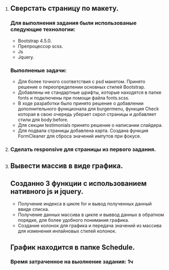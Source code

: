 <ol>
	<li>
		<h2>
			Сверстать страницу по макету.
		</h2>
		<h3>
			Для выполнения задания были использованые следующие технологии:
		</h3>
		<ul>
			<li>
				Bootstrap 4.5.0.
			</li>
			<li>
				Препроцессор scss.
			</li>
			<li>
				Js
			</li>
			<li>
				Jquery.
			</li>
		</ul>
		<h3>
			Выполненые задачи:
		</h3>
		<ul>
			<li>
				Для более точного соответствия с psd макетом. Принято решение о переопределении основных стилей Bootstrap.
			</li>
			<li>
				Добавлены не стандартные шрифты, которые находятся в папке fonts и подключены при помощи файла fonts.scss.
			</li>
			<li>
				В ходе разработки было принято решение о добавлении дополнительного функционала для burgermenu, функция Check которая в свою очередь уберает скрол страницы и добавляет стили для body:before.
			</li>
			<li>
				Для секции testimonials принято решение о написании слайдера.
			</li>
			<li>
				Для подвала страницы добавлена карта.
				Создана функция FormCleaner для сброса значений импутов при фокусе.
			</li>
		</ul>
	</li>
	<li>
		<h3>
			Сделать responsive для страницы из первого задания. 
		</h3>
	</li>
	<li>
		<h2>
			Вывести массив в виде графика.
		</h2>
		<h2>
			Созданно 3 функции с использованием нативного js и jquery.
		</h2>
		<ul>
			<li>
				Получение индекса в цикле for и вывод полученных данный ввиде списка.
			</li>
			<li>
				Получение данных массива в цикле и выввод данных в обратном порядке, для более удобного понимания графика.
			</li>
			<li>
				Создание колонок для графика и передача значений из массива для изменения инлайновых стилей колонок.
			</li>
		</ul>
		<h2>
			График находится в папке Schedule.
		</h2>
		<h3>
			Время затраченное на выолнение задания: 1ч
		</h3>
	</li>
</ol>
